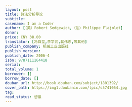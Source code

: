 ```yaml
---
layout: post
title: 算法分析导论
subtitle: 
casename: I am a Coder
author: [（美）Robert Sedgewick,（法）Philippe Flajolet]
donor: 
price: CNY 38.00
translator: [冯舜玺,李学武,裴伟东,等其他]
publish_company: 机械工业出版社
publish_version: 
publish_date: 2006-4
isbn: 9787111164418
serial: 
total_volume: 1
borrower: []
borrow_date: []
douban_url: http://book.douban.com/subject/1801392/
cover_path: https://img1.doubanio.com/lpic/s5741054.jpg
tag: 
read_status: 想读
---
```

